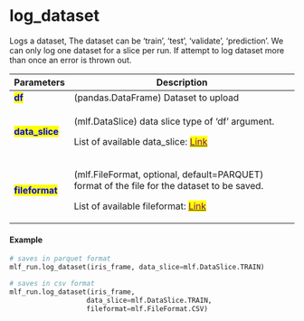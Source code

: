 # log\_dataset

Logs a dataset, The dataset can be ‘train’, ‘test’, ‘validate’, ‘prediction’. We can only log one dataset for a slice per run. If attempt to log dataset more than once an error is thrown out.

| Parameters                                       | Description                                                                                                                                                                                                                                 |
| ------------------------------------------------ | ------------------------------------------------------------------------------------------------------------------------------------------------------------------------------------------------------------------------------------------- |
| <mark style="color:blue;">**df**</mark>          | (pandas.DataFrame) Dataset to upload                                                                                                                                                                                                        |
| <mark style="color:blue;">**data\_slice**</mark> | <p>(mlf.DataSlice) data slice type of ‘df’ argument.</p><p>List of available data_slice: <a href="../enums.md"><mark style="color:purple;">Link</mark></a><mark style="color:purple;"></mark></p>                                           |
| <mark style="color:blue;">**fileformat**</mark>  | <p>(mlf.FileFormat, optional, default=PARQUET) format of the file for the dataset to be saved.</p><p>List of available fileformat: <a href="../enums.md"><mark style="color:purple;">Link</mark></a><mark style="color:purple;"></mark></p> |

#### Example

```python
# saves in parquet format
mlf_run.log_dataset(iris_frame, data_slice=mlf.DataSlice.TRAIN)

# saves in csv format
mlf_run.log_dataset(iris_frame,
                   data_slice=mlf.DataSlice.TRAIN,
                   fileformat=mlf.FileFormat.CSV)
```
